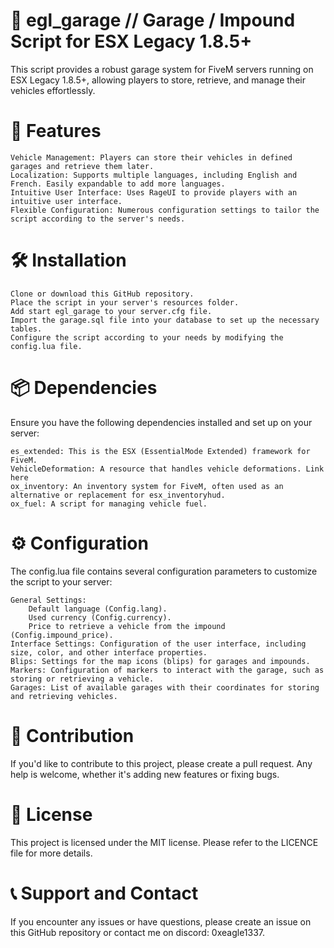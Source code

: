 # 🚗 egl_garage // Garage / Impound Script for ESX Legacy 1.8.5+

This script provides a robust garage system for FiveM servers running on ESX Legacy 1.8.5+, allowing players to store, retrieve, and manage their vehicles effortlessly.

# 🌟 Features

    Vehicle Management: Players can store their vehicles in defined garages and retrieve them later.
    Localization: Supports multiple languages, including English and French. Easily expandable to add more languages.
    Intuitive User Interface: Uses RageUI to provide players with an intuitive user interface.
    Flexible Configuration: Numerous configuration settings to tailor the script according to the server's needs.

# 🛠 Installation

    Clone or download this GitHub repository.
    Place the script in your server's resources folder.
    Add start egl_garage to your server.cfg file.
    Import the garage.sql file into your database to set up the necessary tables.
    Configure the script according to your needs by modifying the config.lua file.

# 📦 Dependencies

Ensure you have the following dependencies installed and set up on your server:

    es_extended: This is the ESX (EssentialMode Extended) framework for FiveM.
    VehicleDeformation: A resource that handles vehicle deformations. Link here
    ox_inventory: An inventory system for FiveM, often used as an alternative or replacement for esx_inventoryhud.
    ox_fuel: A script for managing vehicle fuel.

# ⚙️ Configuration

The config.lua file contains several configuration parameters to customize the script to your server:

    General Settings:
        Default language (Config.lang).
        Used currency (Config.currency).
        Price to retrieve a vehicle from the impound (Config.impound_price).
    Interface Settings: Configuration of the user interface, including size, color, and other interface properties.
    Blips: Settings for the map icons (blips) for garages and impounds.
    Markers: Configuration of markers to interact with the garage, such as storing or retrieving a vehicle.
    Garages: List of available garages with their coordinates for storing and retrieving vehicles.

# 🤝 Contribution

If you'd like to contribute to this project, please create a pull request. Any help is welcome, whether it's adding new features or fixing bugs.

# 📄 License

This project is licensed under the MIT license. Please refer to the LICENCE file for more details.

# 📞 Support and Contact

If you encounter any issues or have questions, please create an issue on this GitHub repository or contact me on discord: 0xeagle1337.
